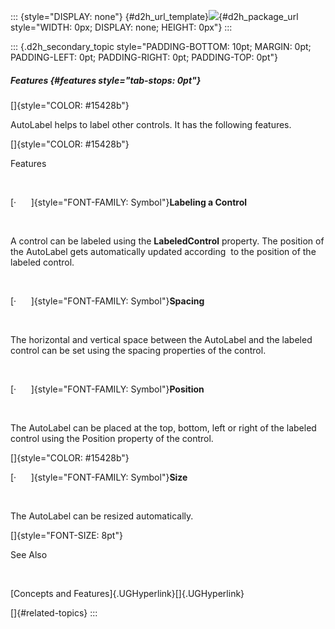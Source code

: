 ::: {style="DISPLAY: none"}
[](ms-xhelp:///?Id=d2h_url_template){#d2h_url_template}![](!package_url!){#d2h_package_url style="WIDTH: 0px; DISPLAY: none; HEIGHT: 0px"}
:::

::: {.d2h_secondary_topic style="PADDING-BOTTOM: 10pt; MARGIN: 0pt; PADDING-LEFT: 0pt; PADDING-RIGHT: 0pt; PADDING-TOP: 0pt"}
##### Features {#features style="tab-stops: 0pt"}

[]{style="COLOR: #15428b"} 

AutoLabel helps to label other controls. It has the following features.

[]{style="COLOR: #15428b"} 

Features

 

[·      ]{style="FONT-FAMILY: Symbol"}**Labeling a Control**

 

A control can be labeled using the **LabeledControl** property. The position of the AutoLabel gets automatically updated according  to the position of the labeled control.

 

[·      ]{style="FONT-FAMILY: Symbol"}**Spacing**

 

The horizontal and vertical space between the AutoLabel and the labeled control can be set using the spacing properties of the control.

 

[·      ]{style="FONT-FAMILY: Symbol"}**Position**

 

The AutoLabel can be placed at the top, bottom, left or right of the labeled control using the Position property of the control.

[]{style="COLOR: #15428b"} 

[·      ]{style="FONT-FAMILY: Symbol"}**Size**

 

The AutoLabel can be resized automatically.

[]{style="FONT-SIZE: 8pt"} 

See Also

 

[Concepts and Features]{.UGHyperlink}[]{.UGHyperlink}

[]{#related-topics}
:::
